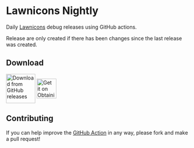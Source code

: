 # Lawnicons Nightly

Daily [Lawnicons](https://github.com/LawnchairLauncher/lawnicons/commits/develop) debug releases using GitHub actions.

Release are only created if there has been changes since the last release was created.

## Download

<a href="https://github.com/Hamster45105/lawnicons-nightly/releases">
<img src="https://user-images.githubusercontent.com/69304392/148696068-0cfea65d-b18f-4685-82b5-329a330b1c0d.png"
alt="Download from GitHub releases" align="center" height="80" /></a>

<a href="https://apps.obtainium.imranr.dev/redirect?r=obtainium://add/https://github.com/Hamster45105/lawnicons-nightly/">
<img src="https://github.com/ImranR98/Obtainium/blob/main/assets/graphics/badge_obtainium.png"
alt="Get it on Obtainium" align="center" height="54" /></a>


## Contributing
If you can help improve the [GitHub Action](https://github.com/Hamster45105/lawnicons-nightly/blob/main/.github/workflows/daily_release.yml) in any way, please fork and make a pull request!